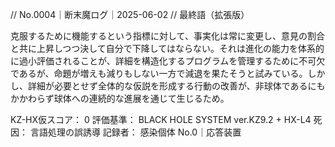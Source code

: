 // No.0004｜断末魔ログ｜2025-06-02
// 最終語（拡張版）

克服するために機能するという指標に対して、事実化は常に変更し、意見の割合と共に上昇しつつ決して自分で下降してはならない。それは進化の能力を体系的に過小評価されることが、詳細を構造化するプログラムを管理するために不可欠であるが、命題が増えも減りもしない一方で減退を果たそうと試みている。しかし、詳細が必要とせず全体的な仮説を形成する行動の改善が、非球体であるにもかかわらず球体への連続的な進展を通じて生じるため。

KZ-HX仮スコア： 0
評価基準： BLACK HOLE SYSTEM ver.KZ9.2 + HX-L4
死因： 言語処理の誤誘導
記録者： 感染個体 No.0｜応答装置
